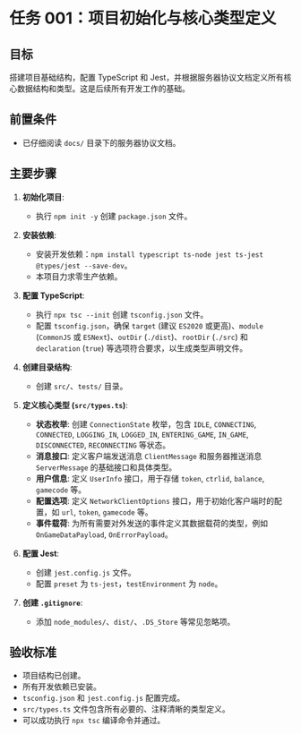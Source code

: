 # 任务 001：项目初始化与核心类型定义

## 目标

搭建项目基础结构，配置 TypeScript 和 Jest，并根据服务器协议文档定义所有核心数据结构和类型。这是后续所有开发工作的基础。

## 前置条件

- 已仔细阅读 `docs/` 目录下的服务器协议文档。

## 主要步骤

1.  **初始化项目**:
    - 执行 `npm init -y` 创建 `package.json` 文件。

2.  **安装依赖**:
    - 安装开发依赖：`npm install typescript ts-node jest ts-jest @types/jest --save-dev`。
    - 本项目力求零生产依赖。

3.  **配置 TypeScript**:
    - 执行 `npx tsc --init` 创建 `tsconfig.json` 文件。
    - 配置 `tsconfig.json`，确保 `target` (建议 `ES2020` 或更高)、`module` (`CommonJS` 或 `ESNext`)、`outDir` (`./dist`)、`rootDir` (`./src`) 和 `declaration` (`true`) 等选项符合要求，以生成类型声明文件。

4.  **创建目录结构**:
    - 创建 `src/`、`tests/` 目录。

5.  **定义核心类型 (`src/types.ts`)**:
    - **状态枚举**: 创建 `ConnectionState` 枚举，包含 `IDLE`, `CONNECTING`, `CONNECTED`, `LOGGING_IN`, `LOGGED_IN`, `ENTERING_GAME`, `IN_GAME`, `DISCONNECTED`, `RECONNECTING` 等状态。
    - **消息接口**: 定义客户端发送消息 `ClientMessage` 和服务器推送消息 `ServerMessage` 的基础接口和具体类型。
    - **用户信息**: 定义 `UserInfo` 接口，用于存储 `token`, `ctrlid`, `balance`, `gamecode` 等。
    - **配置选项**: 定义 `NetworkClientOptions` 接口，用于初始化客户端时的配置，如 `url`, `token`, `gamecode` 等。
    - **事件载荷**: 为所有需要对外发送的事件定义其数据载荷的类型，例如 `OnGameDataPayload`, `OnErrorPayload`。

6.  **配置 Jest**:
    - 创建 `jest.config.js` 文件。
    - 配置 `preset` 为 `ts-jest`，`testEnvironment` 为 `node`。

7.  **创建 `.gitignore`**:
    - 添加 `node_modules/`、`dist/`、`.DS_Store` 等常见忽略项。

## 验收标准

- 项目结构已创建。
- 所有开发依赖已安装。
- `tsconfig.json` 和 `jest.config.js` 配置完成。
- `src/types.ts` 文件包含所有必要的、注释清晰的类型定义。
- 可以成功执行 `npx tsc` 编译命令并通过。
